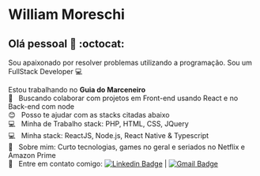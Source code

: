 # William Moreschi

## Olá pessoal 👋 :octocat:
Sou apaixonado por resolver problemas utilizando a programação.
Sou um FullStack Developer :computer:

 Estou trabalhando no **Guia do Marceneiro**
 <br/> :purple_heart: &nbsp; Buscando colaborar com projetos em Front-end usando React e no Back-end com node
 <br/> :blush: &nbsp; Posso te ajudar com as stacks citadas abaixo
 <br/> :computer: &nbsp; Minha de Trabalho stack: PHP, HTML, CSS, JQuery
 <br/> :computer: &nbsp; Minha stack: ReactJS, Node.js, React Native & Typescript
 <br/> 💬  &nbsp; Sobre mim: Curto tecnologias, games no geral e seriados no Netflix e Amazon Prime
 <br/> :email: &nbsp; Entre em contato comigo: 
 [![Linkedin Badge](https://img.shields.io/badge/-williammoreschi-blue?style=flat-square&logo=Linkedin&logoColor=white&link=https://www.linkedin.com/in/williammoreschi/)](https://www.linkedin.com/in/williammoreschi/) 
| 
[![Gmail Badge](https://img.shields.io/badge/-devmoreschi@gmail.com-c14438?style=flat-square&logo=Gmail&logoColor=white&link=mailto:devmoreschi@gmail.com)](mailto:devmoreschi@gmail.com)
